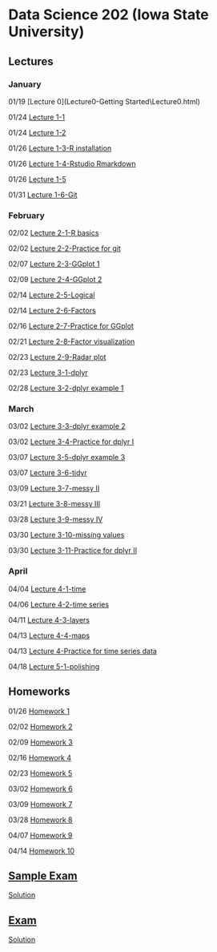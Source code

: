 # Data Science 202 (Iowa State University)

## Lectures

### January 

01/19 [Lecture 0](Lecture0-Getting Started\Lecture0.html)

01/24 [Lecture 1-1](Lecture1_collaborative-environment\01b_favorite-topics.html)

01/24 [Lecture 1-2](Lecture1_collaborative-environment\01_test-case.html)

01/26 [Lecture 1-3-R installation](Lecture1_collaborative-environment\R-installation.html)

01/26 [Lecture 1-4-Rstudio Rmarkdown](Lecture1_collaborative-environment\03_rmarkdown.html)

01/26 [Lecture 1-5](Lecture1_collaborative-environment\02_test-case-solution.html)

01/31 [Lecture 1-6-Git](Lecture1_collaborative-environment\04_git.html)

### February 

02/02 [Lecture 2-1-R basics](Lecture2-R-basics\01_r-basics.html)

02/02 [Lecture 2-2-Practice for git](Practice\practice01.html)

02/07 [Lecture 2-3-GGplot 1](Lecture2-R-basics\02_r-graphics.html)

02/09 [Lecture 2-4-GGplot 2](Lecture2-R-basics\03_r-graphics.html)

02/14 [Lecture 2-5-Logical](Lecture2-R-basics\04_logical.html)

02/14 [Lecture 2-6-Factors](Lecture2-R-basics\05_factors.html)

02/16 [Lecture 2-7-Practice for GGplot](Practice\practice02.html)

02/21 [Lecture 2-8-Factor visualization](Lecture2-R-basics\06_vis-factor.html)

02/23 [Lecture 2-9-Radar plot](Lecture2-R-basics\07_radar-plot.html)

02/23 [Lecture 3-1-dplyr](03_tidyverse\01_dplyr.html)

02/28 [Lecture 3-2-dplyr example 1](03_tidyverse\03_dplyr-examples.html)

### March

03/02 [Lecture 3-3-dplyr example 2](03_tidyverse\04_dplyr-examples.html)

03/02 [Lecture 3-4-Practice for dplyr I](Practice\practice03.html)

03/07 [Lecture 3-5-dplyr example 3](03_tidyverse\02_dplyr-examples.html)

03/07 [Lecture 3-6-tidyr](03_tidyverse\05_tidyr.html)

03/09 [Lecture 3-7-messy II](03_tidyverse\06_tidyr.html)

03/21 [Lecture 3-8-messy III](03_tidyverse\07-messy-3.html)

03/28 [Lecture 3-9-messy IV](03_tidyverse\08-messy-4.html)

03/30 [Lecture 3-10-missing values](03_tidyverse\09_missing-values.html)

03/30 [Lecture 3-11-Practice for dplyr II](Practice\practice04.html)

### April

04/04 [Lecture 4-1-time](04_date-time-space\01_date-and-time.html)

04/06 [Lecture 4-2-time series](04_date-time-space\02_time-series.html)

04/11 [Lecture 4-3-layers](04_date-time-space\03_layers.html)

04/13 [Lecture 4-4-maps](04_date-time-space\04_maps.html)

04/13 [Lecture 4-Practice for time series data](Practice\practice05.html)

04/18 [Lecture 5-1-polishing](05_plot-elements\01_polishing-plots.html)

## Homeworks

01/26 [Homework 1](Homework\homework01.html)

02/02 [Homework 2](Homework\homework02.html)

02/09 [Homework 3](Homework\homework03.html)

02/16 [Homework 4](https://canvas.iastate.edu/courses/90411/assignments/1681527?module_item_id=4474688.html)

02/23 [Homework 5](Homework\homework05.html)

03/02 [Homework 6](https://canvas.iastate.edu/courses/90411/assignments/1687038)

03/09 [Homework 7](Homework\homework07.html)

03/28 [Homework 8](https://canvas.iastate.edu/courses/90411/assignments/1694569?module_item_id=4519751)

04/07 [Homework 9](https://canvas.iastate.edu/courses/90411/assignments/1698064?module_item_id=4535011)

04/14 [Homework 10](https://canvas.iastate.edu/courses/90411/assignments/1700590?module_item_id=4544327)

## [Sample Exam](Exam\exam-sample.html)

[Solution](Exam\exam-sample-solution.html)

## [Exam](Exam\Exam-2022.html)

[Solution](Exam\Exam-2022-Solution.html)
